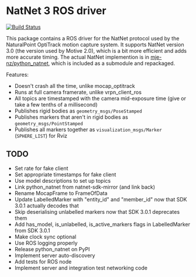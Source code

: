 # NatNet 3 ROS driver
[![Build Status](https://travis-ci.org/mje-nz/natnet_ros.svg?branch=master)](https://travis-ci.org/mje-nz/natnet_ros)

This package contains a ROS driver for the NatNet protocol used by the NaturalPoint OptiTrack motion capture system.
It supports NatNet version 3.0 (the version used by Motive 2.0), which is a bit more efficient and adds more accurate timing.
The actual NatNet implemention is in [mje-nz/python_natnet](https://github.com/mje-nz/python_natnet), which is included as a submodule and repackaged.

Features:

* Doesn't crash all the time, unlike mocap_optitrack
* Runs at full camera framerate, unlike vrpn_client_ros
* All topics are timestamped with the camera mid-exposure time (give or take a few tenths of a millisecond)
* Publishes rigid bodies as `geometry_msgs/PoseStamped`
* Publishes markers that aren't in rigid bodies as `geometry_msgs/PointStamped`
* Publishes all markers together as `visualization_msgs/Marker` (`SPHERE_LIST`) for Rviz


## TODO

* Set rate for fake client
* Set appropriate timestamps for fake client
* Use model descriptions to set up topics
* Link python_natnet from natnet-sdk-mirror (and link back)
* Rename MocapFrame to FrameOfData
* Update LabelledMarker with "entity_id" and "member_id" now that SDK 3.0.1 actually decodes that
* Skip deserialising unlabelled markers now that SDK 3.0.1 deprecates them
* Add has_model, is_unlabelled, is_active_markers flags in LabelledMarker from SDK 3.0.1
* Make clock sync optional
* Use ROS logging properly
* Release python_natnet on PyPI
* Implement server auto-discovery
* Add tests for ROS node
* Implement server and integration test networking code
